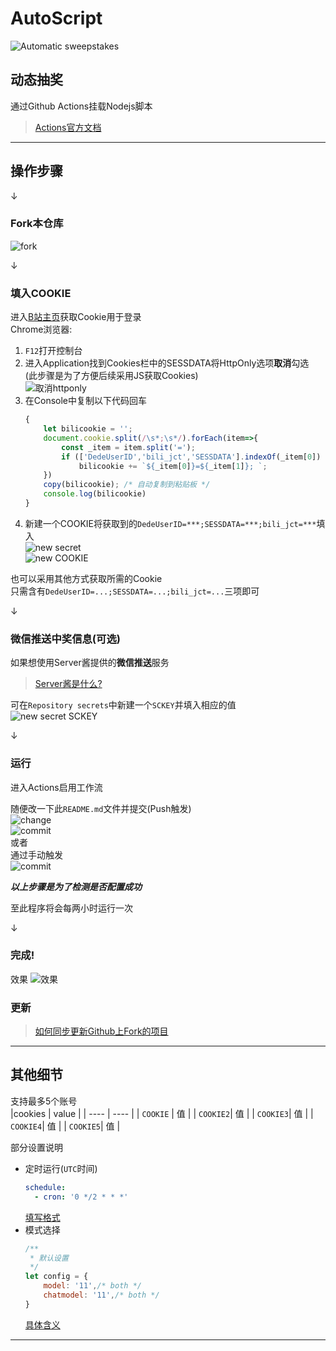 # AutoScript
![Automatic sweepstakes](https://github.com/shanmite/LotteryAutoScript/workflows/Automatic%20sweepstakes/badge.svg)  

## 动态抽奖  
通过Github Actions挂载Nodejs脚本  
> [Actions官方文档](https://docs.github.com/en/free-pro-team@latest/actions/reference/workflow-syntax-for-github-actions)

---

## 操作步骤

↓  

### Fork本仓库  
![fork](.github/fork.png)  

↓  

### 填入COOKIE  
进入[B站主页](https://www.bilibili.com/)获取Cookie用于登录  
Chrome浏览器:  
1. `F12`打开控制台  
2. 进入Application找到Cookies栏中的SESSDATA将HttpOnly选项**取消**勾选  
    (此步骤是为了方便后续采用JS获取Cookies)  
    ![取消httponly](.github/getCookies.png)  
3. 在Console中复制以下代码回车
    ```js
    {
        let bilicookie = '';
        document.cookie.split(/\s*;\s*/).forEach(item=>{
            const _item = item.split('=');
            if (['DedeUserID','bili_jct','SESSDATA'].indexOf(_item[0]) !== -1)
                bilicookie += `${_item[0]}=${_item[1]}; `;
        })
        copy(bilicookie); /* 自动复制到粘贴板 */
        console.log(bilicookie)
    }
    ```
4. 新建一个COOKIE将获取到的`DedeUserID=***;SESSDATA=***;bili_jct=***`填入  
    ![new secret](.github/cookie2.png)  
    ![new COOKIE](.github/new_secret.png)  

也可以采用其他方式获取所需的Cookie  
只需含有`DedeUserID=...;SESSDATA=...;bili_jct=...`三项即可  

↓  

### 微信推送中奖信息(可选)  
如果想使用Server酱提供的**微信推送**服务  
> [Server酱是什么?](http://sc.ftqq.com/3.version)  

可在`Repository secrets`中新建一个`SCKEY`并填入相应的值  
![new secret SCKEY](.github/secret2.png)  

↓  

### 运行
进入Actions启用工作流  

随便改一下此`README.md`文件并提交(Push触发)  
![change](.github/start1.png)  
![commit](.github/start2.png)  
或者  
通过手动触发  
![commit](.github/byhand.png)  

***以上步骤是为了检测是否配置成功***

至此程序将会每两小时运行一次

↓  

### 完成!
效果
![效果](.github/success.png)  

### 更新
> [如何同步更新Github上Fork的项目](https://www.cnblogs.com/idyllcheung/p/13555934.html)

---

## 其他细节
支持最多5个账号  
|cookies   | value |
|   ----   |  ---- |
| `COOKIE` |  值   |
| `COOKIE2`|  值   |
| `COOKIE3`|  值   |
| `COOKIE4`|  值   |
| `COOKIE5`|  值   |

部分设置说明
- 定时运行(`UTC`时间)  
    ```yaml
    schedule:
      - cron: '0 */2 * * *'
    ```  
    [填写格式](https://crontab.guru/)  
- 模式选择  
    ```javascript
    /**
     * 默认设置
     */
    let config = {
        model: '11',/* both */
        chatmodel: '11',/* both */
    }
    ```  
    [具体含义](https://github.com/shanmite/LotteryAutoScript/issues/2)  

---

